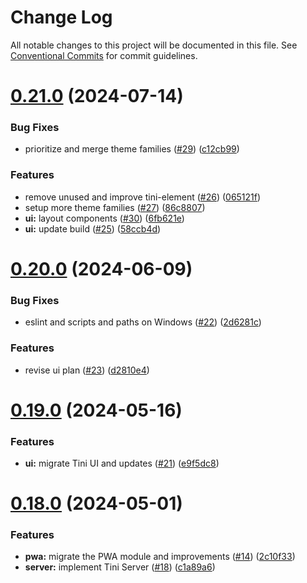 # Change Log

All notable changes to this project will be documented in this file.
See [Conventional Commits](https://conventionalcommits.org) for commit guidelines.

# [0.21.0](https://github.com/tinijs/tinijs/compare/v0.20.0...v0.21.0) (2024-07-14)


### Bug Fixes

* prioritize and merge theme families ([#29](https://github.com/tinijs/tinijs/issues/29)) ([c12cb99](https://github.com/tinijs/tinijs/commit/c12cb990e4c1bf920d3c31e612a42512d2f8fe87))


### Features

* remove unused and improve tini-element ([#26](https://github.com/tinijs/tinijs/issues/26)) ([065121f](https://github.com/tinijs/tinijs/commit/065121f901f5530bbbf0d51594c8976752b5f89d))
* setup more theme families ([#27](https://github.com/tinijs/tinijs/issues/27)) ([86c8807](https://github.com/tinijs/tinijs/commit/86c8807c950d075e3e81b340e33cc3173f36eb59))
* **ui:** layout components ([#30](https://github.com/tinijs/tinijs/issues/30)) ([6fb621e](https://github.com/tinijs/tinijs/commit/6fb621e0a25a704f1cfb22fc170b713b671067dd))
* **ui:** update build ([#25](https://github.com/tinijs/tinijs/issues/25)) ([58ccb4d](https://github.com/tinijs/tinijs/commit/58ccb4dafc0d037dee8b5b1c1049207621ff8733))





# [0.20.0](https://github.com/tinijs/tinijs/compare/v0.19.0...v0.20.0) (2024-06-09)


### Bug Fixes

* eslint and scripts and paths on Windows ([#22](https://github.com/tinijs/tinijs/issues/22)) ([2d6281c](https://github.com/tinijs/tinijs/commit/2d6281cafd883513b8846ea0e9fff47eb4e34116))


### Features

* revise ui plan ([#23](https://github.com/tinijs/tinijs/issues/23)) ([d2810e4](https://github.com/tinijs/tinijs/commit/d2810e4dfa361c43a82c995e346d0dc6b83cc94b))





# [0.19.0](https://github.com/tinijs/tinijs/compare/v0.18.0...v0.19.0) (2024-05-16)


### Features

* **ui:** migrate Tini UI and updates ([#21](https://github.com/tinijs/tinijs/issues/21)) ([e9f5dc8](https://github.com/tinijs/tinijs/commit/e9f5dc8c212a9d0dc50d31adfd5a7ac4801a0275))





# [0.18.0](https://github.com/tinijs/tinijs/compare/v0.17.0...v0.18.0) (2024-05-01)


### Features

* **pwa:** migrate the PWA module and improvements ([#14](https://github.com/tinijs/tinijs/issues/14)) ([2c10f33](https://github.com/tinijs/tinijs/commit/2c10f337b2efd0cb6890531ff0e4031894dacb61))
* **server:** implement Tini Server ([#18](https://github.com/tinijs/tinijs/issues/18)) ([c1a89a6](https://github.com/tinijs/tinijs/commit/c1a89a6df2b75dc2a1c2d12e17ba898d3b773ff4))
